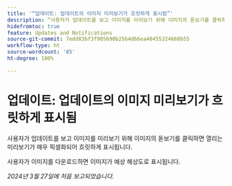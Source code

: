 ```yaml
---
title: '“업데이트: 업데이트의 이미지 미리보기가 흐릿하게 표시됨”'
description: “사용자가 업데이트를 보고 이미지를 미리보기 위해 이미지의 돋보기를 클릭하면 열리는 미리보기가 매우 픽셀화되어 흐릿하게 표시됩니다.”
hidefromtoc: true
feature: Updates and Notifications
source-git-commit: 7edd83bf3f905690b25b4d66ea40455324660b55
workflow-type: ht
source-wordcount: '85'
ht-degree: 100%

---
```



# 업데이트: 업데이트의 이미지 미리보기가 흐릿하게 표시됨

사용자가 업데이트를 보고 이미지를 미리보기 위해 이미지의 돋보기를 클릭하면 열리는 미리보기가 매우 픽셀화되어 흐릿하게 표시됩니다.

사용자가 이미지를 다운로드하면 이미지가 예상 해상도로 표시됩니다.

_2024년 3월 27일에 처음 보고되었습니다._

